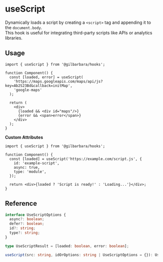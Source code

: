 # useScript

Dynamically loads a script by creating a `<script>` tag and appending it to the `document.body`.  
This hook is useful for integrating third-party scripts like APIs or analytics libraries.

## Usage

```tsx
import { useScript } from '@gilbarbara/hooks';

function Component() {
  const [loaded, error] = useScript(
    'https://maps.googleapis.com/maps/api/js?key=Ab2S23Bd&callback=initMap',
    'google-maps'
  );

  return (
    <div>
      {loaded && <div id="maps"/>}
      {error && <span>error</span>}
    </div>
  );
}
```

**Custom Attributes**
  
```tsx
import { useScript } from '@gilbarbara/hooks';

function Component() {
  const [loaded] = useScript('https://example.com/script.js', {
    id: 'example-script',
    async: true,
    type: 'module',
  });

  return <div>{loaded ? 'Script is ready!' : 'Loading...'}</div>;
}
```

## Reference

```typescript
interface UseScriptOptions {
  async?: boolean;
  defer?: boolean;
  id?: string;
  type?: string;
}

type UseScriptResult = [loaded: boolean, error: boolean];

useScript(src: string, idOrOptions: string | UseScriptOptions = {}): UseScriptResult;
```
